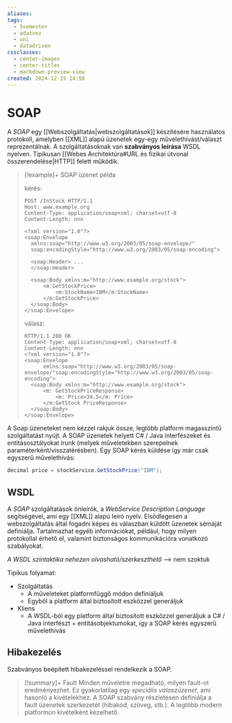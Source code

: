 ```yaml
---
aliases: 
tags:
  - 5semester
  - adatvez
  - uni
  - datadriven
cssclasses:
  - center-images
  - center-titles
  - markdown-preview-view
created: 2024-12-15 14:58
---
```


# SOAP

A *SOAP* egy [[Webszolgáltatás|webszolgáltatások]] készítésére használatos protokoll, amelyben [[XML]] alapú üzenetek egy-egy művelethívást/választ reprezentálnak. A szolgáltatásoknak van **szabványos leírása** WSDL nyelven. Tipikusan [[Webes Architektúra#URL és fizikai útvonal összerendelése|HTTP]] felett működik. 

>[!example]+ SOAP üzenet példa
> 
> kérés:
> 
> ```
> POST /InStock HTTP/1.1
> Host: www.example.org
> Content-Type: application/soap+xml; charset=utf-8
> Content-Length: nnn
> 
> <?xml version="1.0"?>
> <soap:Envelope
> 	xmlns:soap="http://www.w3.org/2003/05/soap-envelope/"
> 	soap:encodingStyle="http://www.w3.org/2003/05/soap-encoding">
> 	
> 	<soap:Header> ...
> 	</soap:Header>
> 	
> 	<soap:Body xmlns:m="http://www.example.org/stock">
> 		<m:GetStockPrice>
> 			<m:StockName>IBM</m:StockName>
> 		</m:GetStockPrice>
> 	</soap:Body>
> </soap:Envelope>
> ```
> 
> válasz:
> 
>```
>HTTP/1.1 200 OK
>Content-Type: application/soap+xml; charset=utf-8
>Content-Length: nnn
><?xml version="1.0"?>
><soap:Envelope
>		xmlns:soap="http://www.w3.org/2003/05/soap-envelope/"soap:encodingStyle="http://www.w3.org/2003/05/soap-encoding">
>	<soap:Body xmlns:m="http://www.example.org/stock">
>		<m: GetStockPriceResponse>
>			<m: Price>34.5</m: Price>
>		</m:GetStock PriceResponse>
>	</soap:Body>
></soap:Envelope>
>```

A Soap üzeneteket nem kézzel rakjuk össze, legtöbb platform magasszintű szolgáltatást nyújt. A SOAP üzenetek helyett C# / Java interfészeket és entitásosztályokat írunk (melyek műveletekben szerepelnek paraméterként/visszatérésben). Egy SOAP kérés küldése így már csak egyszerű művelethívás:

```java
decimal price = stockService.GetStockPrice("IBM");
```

## WSDL

A *SOAP* szolgáltatások önleírók, a *WebService Description Language* segítségével, ami egy [[XML]] alapú leíró nyelv. Elsődlegesen a webszolgáltatás által fogadni képes és válaszban küldött üzenetek sémáját definiálja. Tartalmazhat egyéb információkat, például, hogy milyen protokollal érhető el, valamint biztonságos kommunikációra vonatkozó szabályokat.

*A WSDL szintaktika nehezen olvasható/szerkeszthető* --> nem szoktuk

Tipikus folyamat:
- Szolgáltatás
	- A műveleteket platformfüggő módon definiáljuk
	- Egyből a platform által biztosított eszközzel generáljuk
- Kliens
	- A WSDL-ból egy platform által biztosított eszközzel generáljuk a C# / Java interfészt + entitásobjektumokat, így a SOAP kérés egyszerű művelethívás


## Hibakezelés

Szabványos beépített hibakezeléssel rendelkezik a SOAP.

>[!summary]+ Fault
>Minden műveletre megadható, milyen fault-ot eredményezhet. Ez gyakorlatilag egy *speciális válaszüzenet*, ami hasonló a kivételekhez. A SOAP szabvány részletesen definiálja a fault üzenetek szerkezetét (hibakód, szöveg, stb.). A legtöbb modern platformon kivételként kezelhető.



